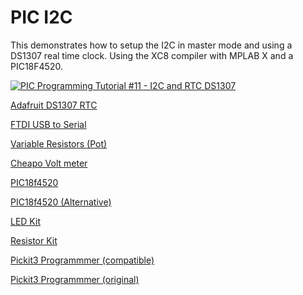 # PIC I2C
This demonstrates how to setup the I2C in master mode and using a DS1307 real time clock. Using the XC8 compiler with MPLAB X and a PIC18F4520.

[![PIC Programming Tutorial #11 - I2C and RTC DS1307](https://img.youtube.com/vi/tu4vGNo6mvc/0.jpg)](https://www.youtube.com/watch?v=tu4vGNo6mvc "PIC Programming Tutorial #11 - I2C and RTC DS1307")

<a href="https://amzn.to/2FJceem">Adafruit DS1307 RTC</a>

<a href="https://amzn.to/2CzX8Wc">FTDI USB to Serial</a>

<a href="https://amzn.to/2pTpm5W">Variable Resistors (Pot)</a>

<a href="https://amzn.to/2CLXmtE">Cheapo Volt meter</a>

<a href="https://amzn.to/2oTHRqm">PIC18f4520</a>

<a href="https://amzn.to/2p2PsmV">PIC18f4520  (Alternative)</a>

<a href="https://amzn.to/2x5Fq8a">LED Kit</a>

<a href="https://amzn.to/2COwEBA">Resistor Kit</a>

<a href="https://amzn.to/2BzKsiE">Pickit3 Programmmer (compatible)</a>

<a href="https://www.microchip.com/Developmenttools/ProductDetails/PartNo/PG164130">Pickit3 Programmmer (original)</a>

